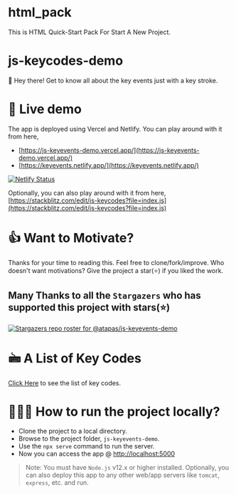 # html_pack
This is HTML Quick-Start Pack For Start A New Project.


# js-keycodes-demo
👋 Hey there! Get to know all about the key events just with a key stroke.
# 🚀 Live demo
The app is deployed using Vercel and Netlify. You can play around with it from here,
- [https://js-keyevents-demo.vercel.app/](https://js-keyevents-demo.vercel.app/)
- [https://keyevents.netlify.app/](https://keyevents.netlify.app/)

[![Netlify Status](https://api.netlify.com/api/v1/badges/246b2856-19c2-4886-b2e3-81417556e204/deploy-status)](https://app.netlify.com/sites/keyevents/deploys)

Optionally, you can also play around with it from here, [https://stackblitz.com/edit/js-keycodes?file=index.js](https://stackblitz.com/edit/js-keycodes?file=index.js)
# 👍 Want to Motivate?
Thanks for your time to reading this. Feel free to clone/fork/improve. Who doesn't want motivations? Give the project a star(⭐) if you liked the work.

## Many Thanks to all the `Stargazers` who has supported this project with stars(⭐)

[![Stargazers repo roster for @atapas/js-keyevents-demo](https://reporoster.com/stars/atapas/js-keyevents-demo)](https://github.com/atapas/js-keyevents-demo/stargazers)


# 🖮 A List of Key Codes
[Click Here](./KEYCODE.md) to see the list of key codes.

# 🏃🏿‍♂️ How to run the project locally?
- Clone the project to a local directory.
- Browse to the project folder, `js-keyevents-demo`.
- Use the `npx serve` command to run the server.
- Now you can access the app @ [http://localhost:5000](http://localhost:5000)

> Note: You must have `Node.js` v12.x or higher installed. Optionally, you can also deploy this app to any other web/app servers like `tomcat`, `express`, etc. and run.


